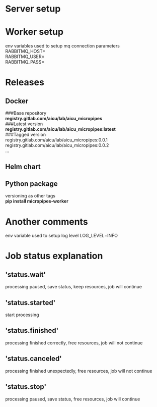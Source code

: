 # Server setup

# Worker setup

env variables used to setup mq connection parameters<br>
RABBITMQ_HOST=<br>
RABBITMQ_USER=<br>
RABBITMQ_PASS=<br>



# Releases
## Docker 
###Base repository<br>
<b>registry.gitlab.com/aicu/lab/aicu_micropipes</b><br>
###Latest version<br>
<b>registry.gitlab.com/aicu/lab/aicu_micropipes:latest</b><br>
###Tagged version<br>
registry.gitlab.com/aicu/lab/aicu_micropipes:0.0.1<br>
registry.gitlab.com/aicu/lab/aicu_micropipes:0.0.2<br>
...<br>

## Helm chart


## Python package
versioning as other tags<br> 
<b>pip install micropipes-worker</b>



# Another comments


env variable used to setup log level
LOG_LEVEL=INFO

# Job status explanation
## 'status.wait' 
processing paused, save status, keep resources, job will continue
## 'status.started' 
start processing
## 'status.finished' 
processing finished correctly, free resources, job will not continue
## 'status.canceled' 
processing finished unexpectedly, free resources, job will not continue
##  'status.stop' 
processing paused, save status, free resources, job will continue